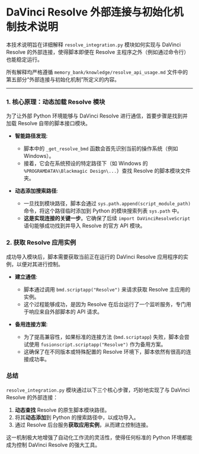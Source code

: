 # DaVinci Resolve 外部连接与初始化机制技术说明

本技术说明旨在详细解释 `resolve_integration.py` 模块如何实现与 DaVinci Resolve 的外部连接，使得脚本即便在 Resolve 主程序之外（例如通过命令行）也能稳定运行。

所有解释均严格遵循 `memory_bank/knowledge/resolve_api_usage.md` 文件中的第五部分“外部连接与初始化机制”所定义的内容。

---

### 1. 核心原理：动态加载 Resolve 模块

为了让外部 Python 环境能够与 DaVinci Resolve 进行通信，首要步骤是找到并加载 Resolve 自带的脚本接口模块。

*   **智能路径发现**:
    *   脚本中的 `_get_resolve_bmd` 函数会首先识别当前的操作系统（例如 Windows）。
    *   接着，它会在系统预设的特定路径下（如 Windows 的 `%PROGRAMDATA%\Blackmagic Design\...`）查找 Resolve 的脚本模块文件夹。

*   **动态添加搜索路径**:
    *   一旦找到模块路径，脚本会通过 `sys.path.append(script_module_path)` 命令，将这个路径临时添加到 Python 的模块搜索列表 `sys.path` 中。
    *   **这是实现连接的关键一步**。它确保了后续 `import DaVinciResolveScript` 语句能够成功找到并导入 Resolve 的官方 API 模块。

### 2. 获取 Resolve 应用实例

成功导入模块后，脚本需要获取当前正在运行的 DaVinci Resolve 应用程序的实例，以便对其进行控制。

*   **建立通信**:
    *   脚本通过调用 `bmd.scriptapp("Resolve")` 来请求获取 Resolve 主应用的实例。
    *   这个过程能够成功，是因为 Resolve 在后台运行了一个监听服务，专门用于响应来自外部脚本的 API 请求。

*   **备用连接方案**:
    *   为了提高兼容性，如果标准的连接方法 (`bmd.scriptapp`) 失败，脚本会尝试使用 `fusionscript.scriptapp("Resolve")` 作为备用方案。
    *   这确保了在不同版本或特殊配置的 Resolve 环境下，脚本依然有很高的连接成功率。

### 总结

`resolve_integration.py` 模块通过以下三个核心步骤，巧妙地实现了与 DaVinci Resolve 的外部连接：

1.  **动态查找** Resolve 的原生脚本模块路径。
2.  将其**动态添加**到 Python 的搜索路径中，以成功导入。
3.  通过 Resolve 后台服务**获取应用实例**，从而建立控制连接。

这一机制极大地增强了自动化工作流的灵活性，使得任何标准的 Python 环境都能成为控制 DaVinci Resolve 的强大工具。